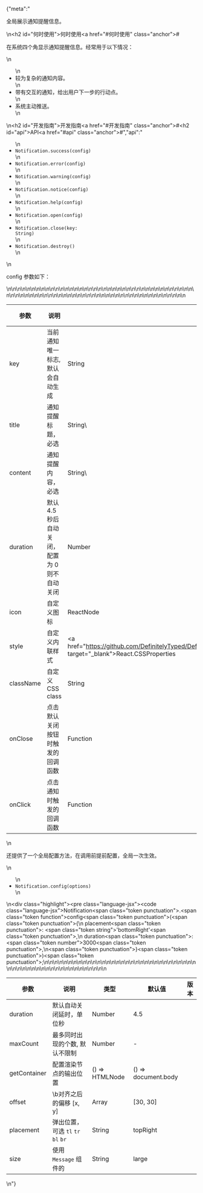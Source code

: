 {"meta":"<p>&#x5168;&#x5C40;&#x5C55;&#x793A;&#x901A;&#x77E5;&#x63D0;&#x9192;&#x4FE1;&#x606F;&#x3002;</p>\n<h2 id=\"&#x4F55;&#x65F6;&#x4F7F;&#x7528;\">&#x4F55;&#x65F6;&#x4F7F;&#x7528;<a href=\"#&#x4F55;&#x65F6;&#x4F7F;&#x7528;\" class=\"anchor\">#</a></h2><p>&#x5728;&#x7CFB;&#x7EDF;&#x56DB;&#x4E2A;&#x89D2;&#x663E;&#x793A;&#x901A;&#x77E5;&#x63D0;&#x9192;&#x4FE1;&#x606F;&#x3002;&#x7ECF;&#x5E38;&#x7528;&#x4E8E;&#x4EE5;&#x4E0B;&#x60C5;&#x51B5;&#xFF1A;</p>\n<ul>\n<li>&#x8F83;&#x4E3A;&#x590D;&#x6742;&#x7684;&#x901A;&#x77E5;&#x5185;&#x5BB9;&#x3002;</li>\n<li>&#x5E26;&#x6709;&#x4EA4;&#x4E92;&#x7684;&#x901A;&#x77E5;&#xFF0C;&#x7ED9;&#x51FA;&#x7528;&#x6237;&#x4E0B;&#x4E00;&#x6B65;&#x7684;&#x884C;&#x52A8;&#x70B9;&#x3002;</li>\n<li>&#x7CFB;&#x7EDF;&#x4E3B;&#x52A8;&#x63A8;&#x9001;&#x3002;</li>\n</ul>\n<h2 id=\"&#x5F00;&#x53D1;&#x6307;&#x5357;\">&#x5F00;&#x53D1;&#x6307;&#x5357;<a href=\"#&#x5F00;&#x53D1;&#x6307;&#x5357;\" class=\"anchor\">#</a></h2><h2 id=\"api\">API<a href=\"#api\" class=\"anchor\">#</a></h2>","api":"<ul>\n<li><code>Notification.success(config)</code></li>\n<li><code>Notification.error(config)</code></li>\n<li><code>Notification.warning(config)</code></li>\n<li><code>Notification.notice(config)</code></li>\n<li><code>Notification.help(config)</code></li>\n<li><code>Notification.open(config)</code></li>\n<li><code>Notification.close(key: String)</code></li>\n<li><code>Notification.destroy()</code></li>\n</ul>\n<p>config &#x53C2;&#x6570;&#x5982;&#x4E0B;&#xFF1A;</p>\n<table>\n<thead>\n<tr>\n<th>&#x53C2;&#x6570;</th>\n<th>&#x8BF4;&#x660E;</th>\n<th>&#x7C7B;&#x578B;</th>\n<th>&#x9ED8;&#x8BA4;&#x503C;</th>\n<th>&#x7248;&#x672C;</th>\n</tr>\n</thead>\n<tbody>\n<tr>\n<td>key</td>\n<td>&#x5F53;&#x524D;&#x901A;&#x77E5;&#x552F;&#x4E00;&#x6807;&#x5FD7;, &#x9ED8;&#x8BA4;&#x4F1A;&#x81EA;&#x52A8;&#x751F;&#x6210;</td>\n<td>String</td>\n<td>-</td>\n<td></td>\n</tr>\n<tr>\n<td>title</td>\n<td>&#x901A;&#x77E5;&#x63D0;&#x9192;&#x6807;&#x9898;&#xFF0C;&#x5FC5;&#x9009;</td>\n<td>String\\</td>\n<td>ReactNode</td>\n<td>-</td>\n<td></td>\n</tr>\n<tr>\n<td>content</td>\n<td>&#x901A;&#x77E5;&#x63D0;&#x9192;&#x5185;&#x5BB9;&#xFF0C;&#x5FC5;&#x9009;</td>\n<td>String\\</td>\n<td>ReactNode</td>\n<td>-</td>\n<td></td>\n</tr>\n<tr>\n<td>duration</td>\n<td>&#x9ED8;&#x8BA4; 4.5 &#x79D2;&#x540E;&#x81EA;&#x52A8;&#x5173;&#x95ED;&#xFF0C;&#x914D;&#x7F6E;&#x4E3A; 0 &#x5219;&#x4E0D;&#x81EA;&#x52A8;&#x5173;&#x95ED;</td>\n<td>Number</td>\n<td>4.5</td>\n<td></td>\n</tr>\n<tr>\n<td>icon</td>\n<td>&#x81EA;&#x5B9A;&#x4E49;&#x56FE;&#x6807;</td>\n<td>ReactNode</td>\n<td>-</td>\n<td></td>\n</tr>\n<tr>\n<td>style</td>\n<td>&#x81EA;&#x5B9A;&#x4E49;&#x5185;&#x8054;&#x6837;&#x5F0F;</td>\n<td><a href=\"https://github.com/DefinitelyTyped/DefinitelyTyped/blob/e434515761b36830c3e58a970abf5186f005adac/types/react/index.d.ts#L794\" target=\"_blank\">React.CSSProperties</a></td>\n<td>-</td>\n<td></td>\n</tr>\n<tr>\n<td>className</td>\n<td>&#x81EA;&#x5B9A;&#x4E49; CSS class</td>\n<td>String</td>\n<td>-</td>\n<td></td>\n</tr>\n<tr>\n<td>onClose</td>\n<td>&#x70B9;&#x51FB;&#x9ED8;&#x8BA4;&#x5173;&#x95ED;&#x6309;&#x94AE;&#x65F6;&#x89E6;&#x53D1;&#x7684;&#x56DE;&#x8C03;&#x51FD;&#x6570;</td>\n<td>Function</td>\n<td>-</td>\n<td></td>\n</tr>\n<tr>\n<td>onClick</td>\n<td>&#x70B9;&#x51FB;&#x901A;&#x77E5;&#x65F6;&#x89E6;&#x53D1;&#x7684;&#x56DE;&#x8C03;&#x51FD;&#x6570;</td>\n<td>Function</td>\n<td>-</td>\n</tr>\n</tbody>\n</table>\n<p>&#x8FD8;&#x63D0;&#x4F9B;&#x4E86;&#x4E00;&#x4E2A;&#x5168;&#x5C40;&#x914D;&#x7F6E;&#x65B9;&#x6CD5;&#xFF0C;&#x5728;&#x8C03;&#x7528;&#x524D;&#x63D0;&#x524D;&#x914D;&#x7F6E;&#xFF0C;&#x5168;&#x5C40;&#x4E00;&#x6B21;&#x751F;&#x6548;&#x3002;</p>\n<ul>\n<li><code>Notification.config(options)</code></li>\n</ul>\n<div class=\"highlight\"><pre class=\"language-jsx\"><code class=\"language-jsx\">Notification<span class=\"token punctuation\">.</span><span class=\"token function\">config</span><span class=\"token punctuation\">(</span><span class=\"token punctuation\">{</span>\n  placement<span class=\"token punctuation\">:</span> <span class=\"token string\">&apos;bottomRight&apos;</span><span class=\"token punctuation\">,</span>\n  duration<span class=\"token punctuation\">:</span> <span class=\"token number\">3000</span><span class=\"token punctuation\">,</span>\n<span class=\"token punctuation\">}</span><span class=\"token punctuation\">)</span><span class=\"token punctuation\">;</span></code></pre></div><table>\n<thead>\n<tr>\n<th>&#x53C2;&#x6570;</th>\n<th>&#x8BF4;&#x660E;</th>\n<th>&#x7C7B;&#x578B;</th>\n<th>&#x9ED8;&#x8BA4;&#x503C;</th>\n<th>&#x7248;&#x672C;</th>\n</tr>\n</thead>\n<tbody>\n<tr>\n<td>duration</td>\n<td>&#x9ED8;&#x8BA4;&#x81EA;&#x52A8;&#x5173;&#x95ED;&#x5EF6;&#x65F6;&#xFF0C;&#x5355;&#x4F4D;&#x79D2;</td>\n<td>Number</td>\n<td>4.5</td>\n<td></td>\n</tr>\n<tr>\n<td>maxCount</td>\n<td>&#x6700;&#x591A;&#x540C;&#x65F6;&#x51FA;&#x73B0;&#x7684;&#x4E2A;&#x6570;, &#x9ED8;&#x8BA4;&#x4E0D;&#x9650;&#x5236;</td>\n<td>Number</td>\n<td>-</td>\n<td></td>\n</tr>\n<tr>\n<td>getContainer</td>\n<td>&#x914D;&#x7F6E;&#x6E32;&#x67D3;&#x8282;&#x70B9;&#x7684;&#x8F93;&#x51FA;&#x4F4D;&#x7F6E;</td>\n<td>() =&gt; HTMLNode</td>\n<td>() =&gt; document.body</td>\n<td></td>\n</tr>\n<tr>\n<td>offset</td>\n<td>\b&#x5BF9;&#x9F50;&#x4E4B;&#x540E;&#x7684;&#x504F;&#x79FB; [x, y]</td>\n<td>Array</td>\n<td>[30, 30]</td>\n<td></td>\n</tr>\n<tr>\n<td>placement</td>\n<td>&#x5F39;&#x51FA;&#x4F4D;&#x7F6E;&#xFF0C;&#x53EF;&#x9009; <code>tl</code> <code>tr</code> <code>bl</code> <code>br</code></td>\n<td>String</td>\n<td>topRight</td>\n<td></td>\n</tr>\n<tr>\n<td>size</td>\n<td>&#x4F7F;&#x7528; <code>Message</code> &#x7EC4;&#x4EF6;&#x7684;</td>\n<td>String</td>\n<td>large</td>\n</tr>\n</tbody>\n</table>\n"}